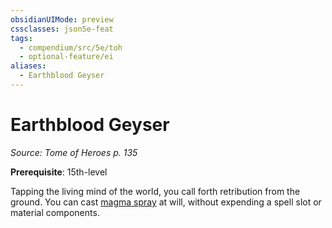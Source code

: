 ```yaml
---
obsidianUIMode: preview
cssclasses: json5e-feat
tags:
  - compendium/src/5e/toh
  - optional-feature/ei
aliases:
  - Earthblood Geyser
---
```

# Earthblood Geyser
*Source: Tome of Heroes p. 135*  

**Prerequisite**: 15th-level

Tapping the living mind of the world, you call forth retribution from the ground. You can cast [magma spray](2-Mechanics/CLI/spells/magma-spray-toh.md) at will, without expending a spell slot or material components.